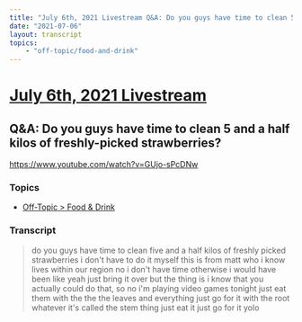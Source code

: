 ```yaml
---
title: "July 6th, 2021 Livestream Q&A: Do you guys have time to clean 5 and a half kilos of freshly-picked strawberries?"
date: "2021-07-06"
layout: transcript
topics:
    - "off-topic/food-and-drink"
---
```

# [July 6th, 2021 Livestream](../2021-07-06.md)
## Q&A: Do you guys have time to clean 5 and a half kilos of freshly-picked strawberries?
https://www.youtube.com/watch?v=GUjo-sPcDNw

### Topics
* [Off-Topic > Food & Drink](../topics/off-topic/food-and-drink.md)

### Transcript

> do you guys have time to clean five and a half kilos of freshly picked strawberries i don't have to do it myself this is from matt who i know lives within our region no i don't have time otherwise i would have been like yeah just bring it over but the thing is i know that you actually could do that, so no i'm playing video games tonight just eat them with the the the leaves and everything just go for it with the root whatever it's called the stem thing just eat it just go for it yolo
